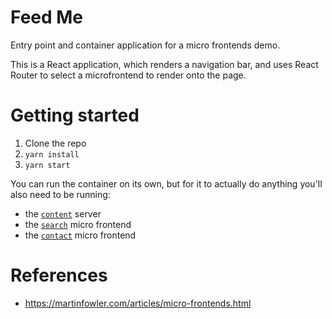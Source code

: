# Feed Me

Entry point and container application for a micro frontends demo.

This is a React application, which renders a navigation bar, and uses React Router to select a
microfrontend to render onto the page.

# Getting started

1. Clone the repo
2. `yarn install`
3. `yarn start`

You can run the container on its own, but for it to actually do anything you'll
also need to be running:

- the [`content`](https://github.com/rocco-scaramuzzi/micro-frontend-content) server
- the [`search`](https://github.com/rocco-scaramuzzi/micro-frontend-search) micro frontend
- the [`contact`](https://github.com/rocco-scaramuzzi/micro-frontend-contact) micro frontend

# References

- https://martinfowler.com/articles/micro-frontends.html 
